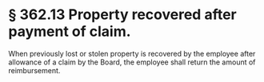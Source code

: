 # § 362.13   Property recovered after payment of claim.

When previously lost or stolen property is recovered by the employee after allowance of a claim by the Board, the employee shall return the amount of reimbursement.




